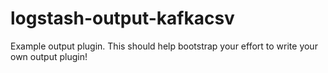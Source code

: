 # logstash-output-kafkacsv
Example output plugin. This should help bootstrap your effort to write your own output plugin!
